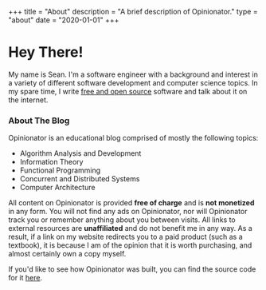+++
title = "About"
description = "A brief description of Opinionator."
type = "about"
date = "2020-01-01"
+++

# Hey There!
My name is Sean. I'm a software engineer with a background and interest in a variety of different software development and computer science topics. In my spare time, I write [free and open source](https://en.wikipedia.org/wiki/Free_and_open-source_software) software and talk about it on the internet.

### About The Blog
Opinionator is an educational blog comprised of mostly the following topics:

- Algorithm Analysis and Development
- Information Theory
- Functional Programming
- Concurrent and Distributed Systems
- Computer Architecture

All content on Opinionator is provided **free of charge** and is **not monetized** in any form. You will not find any ads on Opinionator, nor will Opinionator track you or remember anything about you between visits. All links to external resources are **unaffiliated** and do not benefit me in any way. As a result, if a link on my website redirects you to a paid product (such as a textbook), it is because I am of the opinion that it is worth purchasing, and almost certainly own a copy myself.

If you'd like to see how Opinionator was built, you can find the source code for it [here](https://github.com/Seancarpenter/blog).
